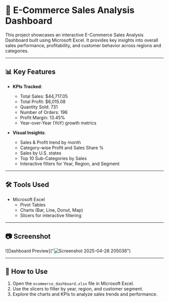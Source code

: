# 🛒 E-Commerce Sales Analysis Dashboard

This project showcases an interactive E-Commerce Sales Analysis Dashboard built using Microsoft Excel. It provides key insights into overall sales performance, profitability, and customer behavior across regions and categories.

---

## 📊 Key Features

- **KPIs Tracked**:
  - Total Sales: $44,717.05
  - Total Profit: $6,015.08
  - Quantity Sold: 731
  - Number of Orders: 196
  - Profit Margin: 13.45%
  - Year-over-Year (YoY) growth metrics

- **Visual Insights**:
  - Sales & Profit trend by month
  - Category-wise Profit and Sales Share %
  - Sales by U.S. states
  - Top 10 Sub-Categories by Sales
  - Interactive filters for Year, Region, and Segment

---

## 🛠 Tools Used

- Microsoft Excel
  - Pivot Tables
  - Charts (Bar, Line, Donut, Map)
  - Slicers for interactive filtering

---

## 📷 Screenshot

![Dashboard Preview]("![Screenshot 2025-04-28 205036](https://github.com/user-attachments/assets/161b1bc0-5b74-4e6a-8ef7-4bac6a254166)")

---

## 📝 How to Use

1. Open the `ecommerce_dashboard.xlsx` file in Microsoft Excel.
2. Use the slicers to filter by year, region, and customer segment.
3. Explore the charts and KPIs to analyze sales trends and performance.



